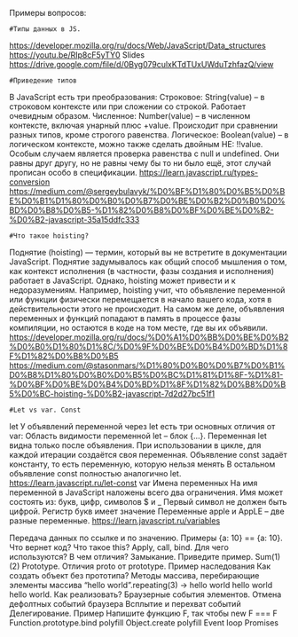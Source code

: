 Примеры вопросов:

    #Типы данных в JS. 
https://developer.mozilla.org/ru/docs/Web/JavaScript/Data_structures
https://youtu.be/RIp8cF5yTY0
Slides
https://drive.google.com/file/d/0Byg079culxKTdTUxUWduTzhfazQ/view

    #Приведение типов
В JavaScript есть три преобразования:
Строковое: String(value) – в строковом контексте или при сложении со строкой. Работает очевидным образом.
Численное: Number(value) – в численном контексте, включая унарный плюс +value. Происходит при сравнении разных типов, кроме строгого равенства.
Логическое: Boolean(value) – в логическом контексте, можно также сделать двойным НЕ: !!value.
Особым случаем является проверка равенства с null и undefined. Они равны друг другу, но не равны чему бы то ни было ещё, этот случай прописан особо в спецификации.
https://learn.javascript.ru/types-conversion
https://medium.com/@sergeybulavyk/%D0%BF%D1%80%D0%B5%D0%BE%D0%B1%D1%80%D0%B0%D0%B7%D0%BE%D0%B2%D0%B0%D0%BD%D0%B8%D0%B5-%D1%82%D0%B8%D0%BF%D0%BE%D0%B2-%D0%B2-javascript-35a15ddfc333

    #Что такое hoisting?
Поднятие (hoisting) — термин, который вы не встретите в документации JavaScript. Поднятие задумывалось как общий способ мышления о том, как контекст исполнения (в частности, фазы создания и исполнения) работает в JavaScript. Однако, hoisting может привести и к недоразумениям. Например, hoisting учит, что объявление переменной или функции физически перемещается в начало вашего кода, хотя в действительности этого не происходит. На самом же деле, объявления переменных и функций попадают в память в процессе фазы компиляции, но остаются в коде на том месте, где вы их объявили.
https://developer.mozilla.org/ru/docs/%D0%A1%D0%BB%D0%BE%D0%B2%D0%B0%D1%80%D1%8C/%D0%9F%D0%BE%D0%B4%D0%BD%D1%8F%D1%82%D0%B8%D0%B5
https://medium.com/@stasonmars/%D1%80%D0%B0%D0%B7%D0%B1%D0%B8%D1%80%D0%B0%D0%B5%D0%BC%D1%81%D1%8F-%D1%81-%D0%BF%D0%BE%D0%B4%D0%BD%D1%8F%D1%82%D0%B8%D0%B5%D0%BC-hoisting-%D0%B2-javascript-7d2d27bc51f1

    #Let vs var. Const
let
У объявлений переменной через let есть три основных отличия от var:
Область видимости переменной let – блок {...}.
Переменная let видна только после объявления.
При использовании в цикле, для каждой итерации создаётся своя переменная.
Объявление const задаёт константу, то есть переменную, которую нельзя менять
В остальном объявление const полностью аналогично let.
https://learn.javascript.ru/let-const
    var
Имена переменных
На имя переменной в JavaScript наложены всего два ограничения.
Имя может состоять из: букв, цифр, символов $ и _
Первый символ не должен быть цифрой.
Регистр букв имеет значение
Переменные apple и AppLE – две разные переменные.
https://learn.javascript.ru/variables


Передача данных по ссылке и по значению. Примеры
{a: 10} == {a: 10}. Что вернет код?
Что такое this?
Apply, call, bind. Для чего используются? В чем отличия?
Замыкание. Приведите пример.
Sum(1)(2)
Prototype. Отличия proto от prototype. Пример наследования
Как создать объект без прототипа?
Методы массива, перебирающие элементы массива
“hello world”.repeating(3) -> hello world hello world hello world. Как реализовать?
Браузерные события элементов. Отмена дефолтных событий браузера
Всплытие и перехват событий
Делегирование. Пример
Напишите функцию F, так чтобы new F === F
Function.prototype.bind polyfill
Object.create polyfill
Event loop
Promises
